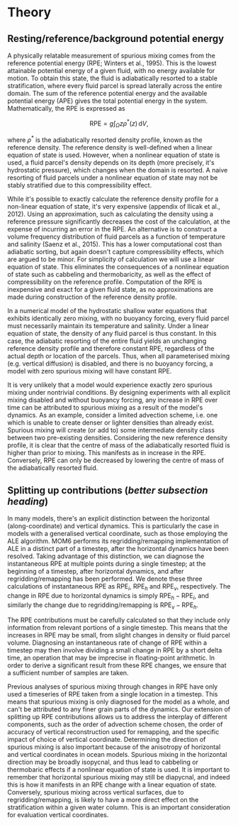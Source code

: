 # Theory

## Resting/reference/background potential energy
A physically relatable measurement of spurious mixing comes from the reference potential energy (RPE; Winters et al., 1995). This is the lowest attainable potential energy of a given fluid, with no energy available for motion. To obtain this state, the fluid is adiabatically resorted to a stable stratification, where every fluid parcel is spread laterally across the entire domain. The sum of the reference potential energy and the available potential energy (APE) gives the total potential energy in the system. Mathematically, the RPE is expressed as

$$\mathrm{RPE} = g \int_\Omega z \rho^*(z)\,\mathrm dV,$$

where $\rho^*$ is the adiabatically resorted density profile, known as the reference density. The reference density is well-defined when a linear equation of state is used. However, when a nonlinear equation of state is used, a fluid parcel's density depends on its depth (more precisely, it's hydrostatic pressure), which changes when the domain is resorted. A naive resorting of fluid parcels under a nonlinear equation of state may not be stably stratified due to this compressibility effect.

While it's possible to exactly calculate the reference density profile for a non-linear equation of state, it's very expensive (appendix of Ilicak et al., 2012). Using an approximation, such as calculating the density using a reference pressure significantly decreases the cost of the calculation, at the expense of incurring an error in the RPE. An alternative is to construct a volume frequency distribution of fluid parcels as a function of temperature and salinity (Saenz et al., 2015). This has a lower computational cost than adiabatic sorting, but again doesn't capture compressibility effects, which are argued to be minor. For simplicity of calculation we will use a linear equation of state. This eliminates the consequences of a nonlinear equation of state such as cabbeling and thermobaricity, as well as the effect of compressibility on the reference profile. Computation of the RPE is inexpensive and exact for a given fluid state, as no approximations are made during construction of the reference density profile.

In a numerical model of the hydrostatic shallow water equations that exhibits identically zero mixing, with no buoyancy forcing, every fluid parcel must necessarily maintain its temperature and salinity. Under a linear equation of state, the density of any fluid parcel is thus constant. In this case, the adiabatic resorting of the entire fluid yields an unchanging reference density profile and therefore constant RPE, regardless of the actual depth or location of the parcels. Thus, when all parameterised mixing (e.g. vertical diffusion) is disabled, and there is no buoyancy forcing, a model with zero spurious mixing will have constant RPE.

It is very unlikely that a model would experience exactly zero spurious mixing under nontrivial conditions. By designing experiments with all explicit mixing disabled and without buoyancy forcing, any increase in RPE over time can be attributed to spurious mixing as a result of the model's dynamics. As an example, consider a limited advection scheme, i.e. one which is unable to create denser or lighter densities than already exist. Spurious mixing will create (or add to) some intermediate density class between two pre-existing densities. Considering the new reference density profile, it is clear that the centre of mass of the adiabatically resorted fluid is higher than prior to mixing. This manifests as in increase in the RPE. Conversely, RPE can only be decreased by lowering the centre of mass of the adiabatically resorted fluid.

## Splitting up contributions (*better subsection heading*)

In many models, there's an explicit distinction between the horizontal (along-coordinate) and vertical dynamics. This is particularly the case in models with a generalised vertical coordinate, such as those employing the ALE algorithm. MOM6 performs its regridding/remapping implementation of ALE in a distinct part of a timestep, after the horizontal dynamics have been resolved. Taking advantage of this distinction, we can diagnose the instantaneous RPE at multiple points during a single timestep; at the beginning of a timestep, after horizontal dynamics, and after regridding/remapping has been performed. We denote these three calculations of instantaneous RPE as $\text{RPE}_i$, $\text{RPE}_h$ and $\text{RPE}_v$, respectively. The change in RPE due to horizontal dynamics is simply $\text{RPE}_h - \text{RPE}_i$, and similarly the change due to regridding/remapping is $\text{RPE}_v - \text{RPE}_h$.

The RPE contributions must be carefully calculated so that they include only information from relevant portions of a single timestep. This means that the increases in RPE may be small, from slight changes in density or fluid parcel volume. Diagnosing an instantaneous rate of change of RPE within a timestep may then involve dividing a small change in RPE by a short delta time, an operation that may be imprecise in floating-point arithmetic. In order to derive a significant result from these RPE changes, we ensure that a sufficient number of samples are taken.

Previous analyses of spurious mixing through changes in RPE have only used a timeseries of RPE taken from a single location in a timestep. This means that spurious mixing is only diagnosed for the model as a whole, and can't be attributed to any finer grain parts of the dynamics. Our extension of splitting up RPE contributions allows us to address the interplay of different components, such as the order of advection scheme chosen, the order of accuracy of vertical reconstruction used for remapping, and the specific impact of choice of vertical coordinate. Determining the direction of spurious mixing is also important because of the anisotropy of horizontal and vertical coordinates in ocean models. Spurious mixing in the horizontal direction may be broadly isopycnal, and thus lead to cabbeling or thermobaric effects if a nonlinear equation of state is used. It is important to remember that horizontal spurious mixing may still be diapycnal, and indeed this is how it manifests in an RPE change with a linear equation of state. Conversely, spurious mixing across vertical surfaces, due to regridding/remapping, is likely to have a more direct effect on the stratification within a given water column. This is an important consideration for evaluation vertical coordinates.
